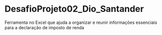 # DesafioProjeto02_Dio_Santander
Ferramenta no Excel que ajuda a organizar e reunir informações essenciais para a declaração de imposto de renda

